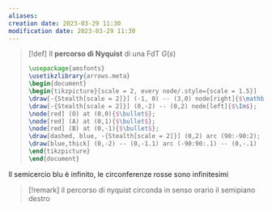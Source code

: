 ```yaml
---
aliases: 
creation date: 2023-03-29 11:30
modification date: 2023-03-29 11:30
---
```


>[!def]
>Il **percorso di Nyquist** di una FdT $G(s)$
> ```tikz
> \usepackage{amsfonts}
> \usetikzlibrary{arrows.meta}
>\begin{document}
>\begin{tikzpicture}[scale = 2, every node/.style={scale = 1.5}]
>\draw[-{Stealth[scale = 2]}] (-1, 0) -- (3,0) node[right]{$\mathbb{R}$};
>\draw[-{Stealth[scale = 2]}] (0,-2) -- (0,2) node[left]{$\Im$};
>\node[red] (O) at (0,0){$\bullet$};
>\node[red] (A) at (0,1){$\bullet$};
>\node[red] (B) at (0,-1){$\bullet$};
>\draw[dashed, blue, -{Stealth[scale = 2]}] (0,2) arc (90:-90:2);
>\draw[blue,thick] (0,-2) -- (0,-1.1) arc (-90:90:.1) -- (0,-.1)  arc (-90:90:.1) -- (0,.9) arc (-90:90:.1) -- (0,2);
>\end{tikzpicture}
>\end{document}
>```

Il semicercio blu è infinito, le circonferenze rosse sono infinitesimi

>[!remark]
>il percorso di nyquist circonda in senso orario il semipiano destro




